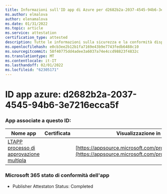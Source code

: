 ```yaml
---
title: Informazioni sull'ID app di Azure per d2682b2a-2037-4545-94b6-3e7216ecca5f
ms.author: elmalova
author: elenamalova
ms.date: 01/31/2022
ms.topic: article
ms.service: attestation
certification_type: attested
description: Tutte le informazioni sulla sicurezza e la conformità disponibili per d2682b2a-2037-4545-94b6-3e7216ecca5f.
ms.openlocfilehash: e0cb3ee2b12b1fa7169e43b9e7743fedb6488c10
ms.sourcegitcommit: 58f40775dd4adee3a6037a74e4ccd98823f4832c
ms.translationtype: MT
ms.contentlocale: it-IT
ms.lasthandoff: 02/01/2022
ms.locfileid: "62305171"
---
```

# <a name="azure-app-id-d2682b2a-2037-4545-94b6-3e7216ecca5f"></a>ID app azure: d2682b2a-2037-4545-94b6-3e7216ecca5f


### <a name="apps-associated-with-this-id"></a>App associate a questo ID:
| **Nome app** | **Certificata** | **Visualizzazione in AppSource** |
|--------------|---------------|-----------------------|
| [LTAPP processo di approvazione multipla](https://docs.microsoft.com/microsoft-365-app-certification/forward/WA200003188) |  | [https://appsource.microsoft.com/product/office/WA200003188](https://appsource.microsoft.com/product/office/WA200003188) |

### <a name="microsoft-365-app-compliance-status"></a>Microsoft 365 stato di conformità dell'app
- Publisher Attestaton Status: Completed
